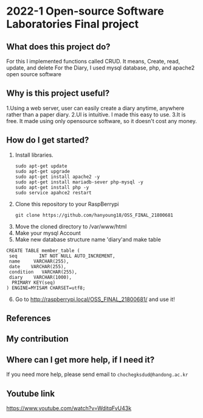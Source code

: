 # 2022-1 Open-source Software Laboratories Final project

## What does this project do?
For this I implemented functions called CRUD.
It means, Create, read, update, and delete
For the Diary, I used mysql database, php, and apache2 open source software


## Why is this project useful?
1.Using a web server, user can easily create a diary anytime, anywhere rather than a paper diary.
2.UI is intuitive. I made this easy to use.
3.It is free. It made using only opensource software, so it doesn't cost any money.

        
## How do I get started?
1. Install libraries.
   ```
   sudo apt-get update
   sudo apt-get upgrade
   sudo apt-get install apache2 -y
   sudo apt-get install mariadb-sever php-mysql -y
   sudo apt-get install php -y
   sudo service apahce2 restart
   ```
2. Clone this repository to your RaspBerrypi
    ```
    git clone https://github.com/hanyoung18/OSS_FINAL_21800681
    ```
3. Move the cloned directory to /var/www/html
4. Make your mysql Account
5. Make new database structure name 'diary'and make table
```
CREATE TABLE member_table (
 seq        INT NOT NULL AUTO_INCREMENT,
 name     VARCHAR(255),
 date    VARCHAR(255),
 condition   VARCHAR(255),
 diary    VARCHAR(1000),  
  PRIMARY KEY(seq)
) ENGINE=MYISAM CHARSET=utf8;

```
6. Go to http://raspberrypi.local/OSS_FINAL_21800681/ and use it!


## References


## My contribution


## Where can I get more help, if I need it?
If you need more help, please send email to `chochegksdud@handong.ac.kr`

## Youtube link
https://www.youtube.com/watch?v=WditqFvU43k
